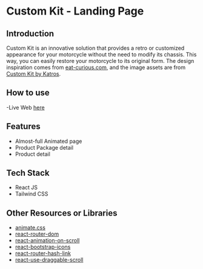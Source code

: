 #  Custom Kit - Landing Page

## Introduction
Custom Kit is an innovative solution that provides a retro or customized appearance for your motorcycle without the need to modify its chassis. This way, you can easily restore your motorcycle to its original form. The design inspiration comes from [eat-curious.com](https://eat-curious.com/), and the image assets are from [Custom Kit by Katros](https://instagram.com/custom.kit).

## How to use
-Live Web [here](https://irfansud2nd.github.io/custom-kit)

## Features
* Almost-full Animated page
* Product Package detail
* Product detail

## Tech Stack
* React JS
* Tailwind CSS

## Other Resources or Libraries
* [animate.css](https://animate.style/)
* [react-router-dom](https://reactrouter.com/)
* [react-animation-on-scroll](https://www.metinarslanturk.com/react-animation-on-scroll)
* [react-bootstrap-icons](https://github.com/ismamz/react-bootstrap-icons)
* [react-router-hash-link](https://github.com/rafgraph/react-router-hash-link)
* [react-use-draggable-scroll](https://github.com/rfmiotto/react-use-draggable-scroll)

